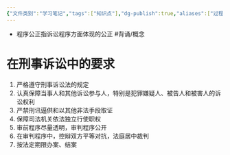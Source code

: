 ```yaml
---
{"文件类别":"学习笔记","tags":["知识点"],"dg-publish":true,"aliases":["过程公正"],"permalink":"/学习笔记studyup/知识点cheese/程序公正/","dgPassFrontmatter":true,"created":"2024-09-12T12:14:48.324+08:00","updated":"2024-09-12T19:15:29.515+08:00"}
---
```


- 程序公正指诉讼程序方面体现的公正 #背诵/概念 
# 在刑事诉讼中的要求
1. 严格遵守刑事诉讼法的规定
2. 认真保障当事人和其他诉讼参与人，特别是犯罪嫌疑人、被告人和被害人的诉讼权利
3. 严禁刑讯逼供和以其他非法手段取证
4. 保障司法机关依法独立行使职权
5. 审前程序尽量透明，审判程序公开
6. 在审判程序中，控辩双方平等对抗，法庭居中裁判
7. 按法定期限办案、结案